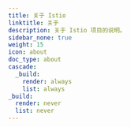 ```yaml
---
title: 关于 Istio
linktitle: 关于
description: 关于 Istio 项目的说明。
sidebar_none: true
weight: 15
icon: about
doc_type: about
cascade:
  _build:
    render: always
    list: always
_build:
  render: never
  list: never
---
```

